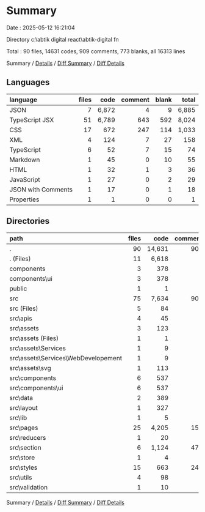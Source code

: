 # Summary

Date : 2025-05-12 16:21:04

Directory c:\\abtik digital react\\abtik-digital fn

Total : 90 files,  14631 codes, 909 comments, 773 blanks, all 16313 lines

Summary / [Details](details.md) / [Diff Summary](diff.md) / [Diff Details](diff-details.md)

## Languages
| language | files | code | comment | blank | total |
| :--- | ---: | ---: | ---: | ---: | ---: |
| JSON | 7 | 6,872 | 4 | 9 | 6,885 |
| TypeScript JSX | 51 | 6,789 | 643 | 592 | 8,024 |
| CSS | 17 | 672 | 247 | 114 | 1,033 |
| XML | 4 | 124 | 7 | 27 | 158 |
| TypeScript | 6 | 52 | 7 | 15 | 74 |
| Markdown | 1 | 45 | 0 | 10 | 55 |
| HTML | 1 | 32 | 1 | 3 | 36 |
| JavaScript | 1 | 27 | 0 | 2 | 29 |
| JSON with Comments | 1 | 17 | 0 | 1 | 18 |
| Properties | 1 | 1 | 0 | 0 | 1 |

## Directories
| path | files | code | comment | blank | total |
| :--- | ---: | ---: | ---: | ---: | ---: |
| . | 90 | 14,631 | 909 | 773 | 16,313 |
| . (Files) | 11 | 6,618 | 7 | 27 | 6,652 |
| components | 3 | 378 | 0 | 35 | 413 |
| components\\ui | 3 | 378 | 0 | 35 | 413 |
| public | 1 | 1 | 0 | 0 | 1 |
| src | 75 | 7,634 | 902 | 711 | 9,247 |
| src (Files) | 5 | 84 | 5 | 18 | 107 |
| src\\apis | 4 | 45 | 0 | 11 | 56 |
| src\\assets | 3 | 123 | 7 | 27 | 157 |
| src\\assets (Files) | 1 | 1 | 0 | 0 | 1 |
| src\\assets\\Services | 1 | 9 | 0 | 1 | 10 |
| src\\assets\\Services\\WebDevelopement | 1 | 9 | 0 | 1 | 10 |
| src\\assets\\svg | 1 | 113 | 7 | 26 | 146 |
| src\\components | 6 | 537 | 0 | 64 | 601 |
| src\\components\\ui | 6 | 537 | 0 | 64 | 601 |
| src\\data | 2 | 389 | 0 | 1 | 390 |
| src\\layout | 1 | 327 | 3 | 18 | 348 |
| src\\lib | 1 | 5 | 0 | 2 | 7 |
| src\\pages | 25 | 4,205 | 158 | 273 | 4,636 |
| src\\reducers | 1 | 20 | 4 | 6 | 30 |
| src\\section | 6 | 1,124 | 478 | 162 | 1,764 |
| src\\store | 1 | 4 | 0 | 1 | 5 |
| src\\styles | 15 | 663 | 247 | 111 | 1,021 |
| src\\utils | 4 | 98 | 0 | 15 | 113 |
| src\\validation | 1 | 10 | 0 | 2 | 12 |

Summary / [Details](details.md) / [Diff Summary](diff.md) / [Diff Details](diff-details.md)